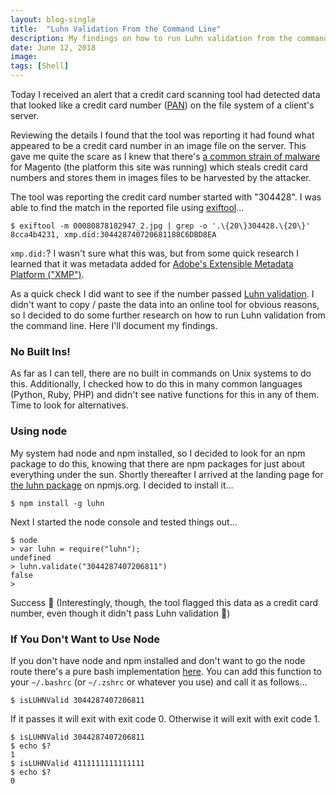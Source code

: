 ```yaml
---
layout: blog-single
title:  "Luhn Validation From the Command Line"
description: My findings on how to run Luhn validation from the command line.
date: June 12, 2018
image:
tags: [Shell]
---
```


Today I received an alert that a credit card scanning tool had detected data that looked like a credit card number ([PAN](https://www.investopedia.com/terms/p/primary-account-number-pan.asp)) on the file system of a client's server.

Reviewing the details I found that the tool was reporting it had found what appeared to be a credit card number in an image file on the server. This gave me quite the scare as I knew that there's [a common strain of malware](https://support.hypernode.com/knowledgebase/about-the-visbot-malware/) for Magento (the platform this site was running) which steals credit card numbers and stores them in images files to be harvested by the attacker.

The tool was reporting the credit card number started with "304428". I was able to find the match in the reported file using [exiftool](https://www.sno.phy.queensu.ca/~phil/exiftool/)...

```
$ exiftool -m 00080878182947_2.jpg | grep -o '.\{20\}304428.\{20\}'
8cca4b4231, xmp.did:304428740720681188C6DBD8EA
```

`xmp.did:`? I wasn't sure what this was, but from some quick research I learned that it was metadata added for [Adobe's Extensible Metadata Platform ("XMP")](https://en.wikipedia.org/wiki/Extensible_Metadata_Platform).

As a quick check I did want to see if the number passed [Luhn validation](https://en.wikipedia.org/wiki/Luhn_algorithm). I didn't want to copy / paste the data into an online tool for obvious reasons, so I decided to do some further research on how to run Luhn validation from the command line. Here I'll document my findings.

<!-- excerpt_separator -->

### No Built Ins!

As far as I can tell, there are no built in commands on Unix systems to do this. Additionally, I checked how to do this in many common languages (Python, Ruby, PHP) and didn't see native functions for this in any of them. Time to look for alternatives.

### Using node

My system had node and npm installed, so I decided to look for an npm package to do this, knowing that there are npm packages for just about everything under the sun. Shortly thereafter I arrived at the landing page for [the luhn package](https://www.npmjs.com/package/luhn) on npmjs.org. I decided to install it...

```
$ npm install -g luhn
```

Next I started the node console and tested things out...

```
$ node
> var luhn = require("luhn");
undefined
> luhn.validate("3044287407206811")
false
>
```

Success :raised_hands: (Interestingly, though, the tool flagged this data as a credit card number, even though it didn't pass Luhn validation :thinking:)

### If You Don't Want to Use Node

If you don't have node and npm installed and don't want to go the node route there's a pure bash implementation [here](https://gist.github.com/redmcg/6444516692c7ee72d1a79e1a98ca75dc). You can add this function to your `~/.bashrc` (or  `~/.zshrc` or whatever you use) and call it as follows...

```
$ isLUHNValid 3044287407206811
```

If it passes it will exit with exit code 0. Otherwise it will exit with exit code 1.


```
$ isLUHNValid 3044287407206811
$ echo $?
1
$ isLUHNValid 4111111111111111
$ echo $?
0
```